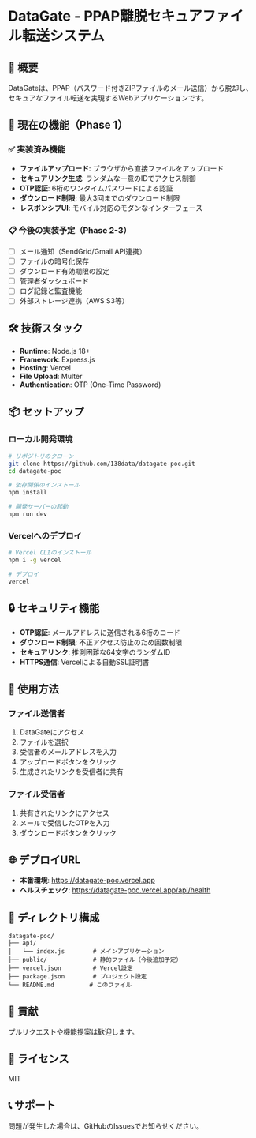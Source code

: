 # DataGate - PPAP離脱セキュアファイル転送システム

## 🎯 概要
DataGateは、PPAP（パスワード付きZIPファイルのメール送信）から脱却し、セキュアなファイル転送を実現するWebアプリケーションです。

## 🚀 現在の機能（Phase 1）

### ✅ 実装済み機能
- **ファイルアップロード**: ブラウザから直接ファイルをアップロード
- **セキュアリンク生成**: ランダムな一意のIDでアクセス制御
- **OTP認証**: 6桁のワンタイムパスワードによる認証
- **ダウンロード制限**: 最大3回までのダウンロード制限
- **レスポンシブUI**: モバイル対応のモダンなインターフェース

### 📋 今後の実装予定（Phase 2-3）
- [ ] メール通知（SendGrid/Gmail API連携）
- [ ] ファイルの暗号化保存
- [ ] ダウンロード有効期限の設定
- [ ] 管理者ダッシュボード
- [ ] ログ記録と監査機能
- [ ] 外部ストレージ連携（AWS S3等）

## 🛠 技術スタック
- **Runtime**: Node.js 18+
- **Framework**: Express.js
- **Hosting**: Vercel
- **File Upload**: Multer
- **Authentication**: OTP (One-Time Password)

## 📦 セットアップ

### ローカル開発環境
```bash
# リポジトリのクローン
git clone https://github.com/138data/datagate-poc.git
cd datagate-poc

# 依存関係のインストール
npm install

# 開発サーバーの起動
npm run dev
```

### Vercelへのデプロイ
```bash
# Vercel CLIのインストール
npm i -g vercel

# デプロイ
vercel
```

## 🔒 セキュリティ機能
- **OTP認証**: メールアドレスに送信される6桁のコード
- **ダウンロード制限**: 不正アクセス防止のため回数制限
- **セキュアリンク**: 推測困難な64文字のランダムID
- **HTTPS通信**: Vercelによる自動SSL証明書

## 📝 使用方法

### ファイル送信者
1. DataGateにアクセス
2. ファイルを選択
3. 受信者のメールアドレスを入力
4. アップロードボタンをクリック
5. 生成されたリンクを受信者に共有

### ファイル受信者
1. 共有されたリンクにアクセス
2. メールで受信したOTPを入力
3. ダウンロードボタンをクリック

## 🌐 デプロイURL
- **本番環境**: https://datagate-poc.vercel.app
- **ヘルスチェック**: https://datagate-poc.vercel.app/api/health

## 📂 ディレクトリ構成
```
datagate-poc/
├── api/
│   └── index.js        # メインアプリケーション
├── public/             # 静的ファイル（今後追加予定）
├── vercel.json         # Vercel設定
├── package.json        # プロジェクト設定
└── README.md          # このファイル
```

## 🤝 貢献
プルリクエストや機能提案は歓迎します。

## 📄 ライセンス
MIT

## 📞 サポート
問題が発生した場合は、GitHubのIssuesでお知らせください。